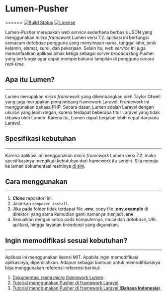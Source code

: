 # Lumen-Pusher
======
[![Build Status](https://travis-ci.org/burhan-arifm/lumen-pusher.svg)](https://travis-ci.org/burhan-arifm/lumen-pusher)
[![License](https://poser.pugx.org/laravel/lumen-framework/license.svg)](https://packagist.org/packages/laravel/lumen-framework)

Lumen-Pusher merupakan _web service_ sederhana berbasis JSON yang menggunakan _micro framework_ Lumen versi 7.2. aplikasi ini berfungsi semacam _database_ pengguna yang menyimpan nama, tanggal lahir, jenis kelamin, alamat, surel, dan pekerjaan. Selain itu, _web service_ ini juga memanfaatkan aplikasi pihak ketiga sebagai _server broadcasting_ Pusher yang berfungsi agar dapat memperbaharui tampilan di pengguna secara _real-time_.

## Apa itu Lumen?
------
Lumen merupakan _micro framework_ yang dikembangkan oleh Taylor Otwell yang juga merupakan pengembang framework Laravel. _Framework_ ini menggunakan bahasa PHP. Secara dasar, Lumen adalah Laravel dengan ukuran yang lebih ringan, karena terdapat beberapa fitur Laravel yang tidak dibawa oleh Lumen. Karena itu, Lumen dapat berjalan lebih cepat daripada Laravel.

## Spesifikasi kebutuhan
------
Karena aplikasi ini menggunakan _micro framework_ Lumen versi 7.2, maka spesifikasinya mengikuti kebutuhan dari framework itu sendiri. Sila menuju ke laman dokumentasi resminya [di sini](https://lumen.laravel.com/docs/7.x).

## Cara menggunakan
------
1. **_Clone_** repositori ini.
2. Jalankan `composer install`.
3. Jika pada folder tidak terdapat file **.env**, copy file **.env.example** di direktori yang sama kemudian ganti namanya menjadi **.env**.
4. Sesuaikan dengan setup pada komputernya, mulai dari _database_, URL aplikasi, hingga layanan _broadcast_ yang digunakan.

## Ingin memodifikasi sesuai kebutuhan?
------
Aplikasi ini menggunakan lisensi MIT. Apabila ingin memodifikasi aplikasinya, dipersilahkan. Adapun sebagai bantuan untuk memodifikasinya bisa menggunakan referensi-referensi berikut:
1. [Dokumentasi resmi _micro framework_ Lumen](https://lumen.laravel.com/docs/7.x).
2. [Tutorial menggunakan Pusher di framework Laravel](https://pusher.com/tutorials/realtime-table-laravel).
3. [Tutorial menggunakan Pusher di framework Laravel (**Bahasa Indonesia**)](https://medium.com/@ranggaantok/laravel-pusher-real-time-notification-e8a0012a25c3).
